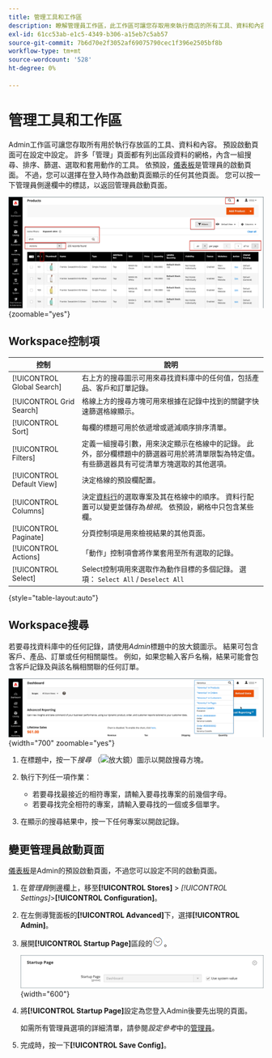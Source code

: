 ```yaml
---
title: 管理工具和工作區
description: 瞭解管理員工作區，此工作區可讓您存取用來執行商店的所有工具、資料和內容。
exl-id: 61cc53ab-e1c5-4349-b306-a15eb7c5ab57
source-git-commit: 7b6d70e2f3052af69075790cec1f396e2505bf8b
workflow-type: tm+mt
source-wordcount: '528'
ht-degree: 0%

---
```


# 管理工具和工作區

Admin工作區可讓您存取所有用於執行存放區的工具、資料和內容。 預設啟動頁面可在設定中設定。 許多「管理」頁面都有列出區段資料的網格，內含一組搜尋、排序、篩選、選取和套用動作的工具。 依預設，[儀表板](admin-dashboard.md)是管理員的啟動頁面。 不過，您可以選擇在登入時作為啟動頁面顯示的任何其他頁面。 您可以按一下管理員側邊欄中的標誌，以返回管理員啟動頁面。

![管理員 — 工作區](./assets/admin-workspace.png){zoomable="yes"}

## Workspace控制項

| 控制 | 說明 |
|--- |--- |
| [!UICONTROL Global Search] | 右上方的搜尋圖示可用來尋找資料庫中的任何值，包括產品、客戶和訂單記錄。 |
| [!UICONTROL Grid Search] | 格線上方的搜尋方塊可用來根據在記錄中找到的關鍵字快速篩選格線顯示。 |
| [!UICONTROL Sort] | 每欄的標題可用於依遞增或遞減順序排序清單。 |
| [!UICONTROL Filters] | 定義一組搜尋引數，用來決定顯示在格線中的記錄。 此外，部分欄標題中的篩選器可用於將清單限製為特定值。 有些篩選器具有可從清單方塊選取的其他選項。 |
| [!UICONTROL Default View] | 決定格線的預設欄配置。 |
| [!UICONTROL Columns] | 決定[資料行](admin-grid-controls.md)的選取專案及其在格線中的順序。 資料行配置可以變更並儲存為&#x200B;_檢視_。 依預設，網格中只包含某些欄。 |
| [!UICONTROL Paginate] | 分頁控制項是用來檢視結果的其他頁面。 |
| [!UICONTROL Actions] | 「動作」控制項會將作業套用至所有選取的記錄。 |
| [!UICONTROL Select] | Select控制項用來選取作為動作目標的多個記錄。 選項： `Select All` / `Deselect All` |

{style="table-layout:auto"}

## Workspace搜尋

若要尋找資料庫中的任何記錄，請使用&#x200B;_Admin_&#x200B;標題中的放大鏡圖示。 結果可包含客戶、產品、訂單或任何相關屬性。 例如，如果您輸入客戶名稱，結果可能會包含客戶記錄及與該名稱相關聯的任何訂單。

![管理員搜尋工具](./assets/admin-search.png){width="700" zoomable="yes"}

1. 在標題中，按一下&#x200B;_搜尋_ （![放大鏡](../assets/icon-magnify-search.png)）圖示以開啟搜尋方塊。

1. 執行下列任一項作業：

   - 若要尋找最接近的相符專案，請輸入要尋找專案的前幾個字母。
   - 若要尋找完全相符的專案，請輸入要尋找的一個或多個單字。

1. 在顯示的搜尋結果中，按一下任何專案以開啟記錄。

## 變更管理員啟動頁面

[儀表板](admin-workspace.md#the-dashboard)是Admin的預設啟動頁面，不過您可以設定不同的啟動頁面。

1. 在&#x200B;_管理員_&#x200B;側邊欄上，移至&#x200B;**[!UICONTROL Stores]** > _[!UICONTROL Settings]_>**[!UICONTROL Configuration]**。

1. 在左側導覽面板的&#x200B;**[!UICONTROL Advanced]**&#x200B;下，選擇&#x200B;**[!UICONTROL Admin]**。

1. 展開&#x200B;**[!UICONTROL Startup Page]**&#x200B;區段的![擴充選擇器](../assets/icon-display-expand.png)。

   ![進階設定 — 管理啟動頁面設定](./assets/admin-startup-page.png){width="600"}

1. 將&#x200B;**[!UICONTROL Startup Page]**&#x200B;設定為您登入Admin後要先出現的頁面。

   如需所有管理員選項的詳細清單，請參閱&#x200B;_設定參考_&#x200B;中的[管理員](../configuration-reference/advanced/admin.md)。

1. 完成時，按一下&#x200B;**[!UICONTROL Save Config]**。
